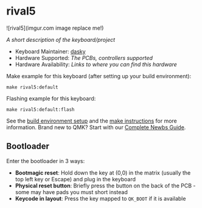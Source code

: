 # rival5

![rival5](imgur.com image replace me!)

*A short description of the keyboard/project*

* Keyboard Maintainer: [dasky](https://github.com/daskygit)
* Hardware Supported: *The PCBs, controllers supported*
* Hardware Availability: *Links to where you can find this hardware*

Make example for this keyboard (after setting up your build environment):

    make rival5:default

Flashing example for this keyboard:

    make rival5:default:flash

See the [build environment setup](https://docs.qmk.fm/#/getting_started_build_tools) and the [make instructions](https://docs.qmk.fm/#/getting_started_make_guide) for more information. Brand new to QMK? Start with our [Complete Newbs Guide](https://docs.qmk.fm/#/newbs).

## Bootloader

Enter the bootloader in 3 ways:

* **Bootmagic reset**: Hold down the key at (0,0) in the matrix (usually the top left key or Escape) and plug in the keyboard
* **Physical reset button**: Briefly press the button on the back of the PCB - some may have pads you must short instead
* **Keycode in layout**: Press the key mapped to `QK_BOOT` if it is available
